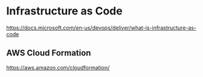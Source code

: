 # Infrastructure as Code

https://docs.microsoft.com/en-us/devops/deliver/what-is-infrastructure-as-code

## AWS Cloud Formation

https://aws.amazon.com/cloudformation/